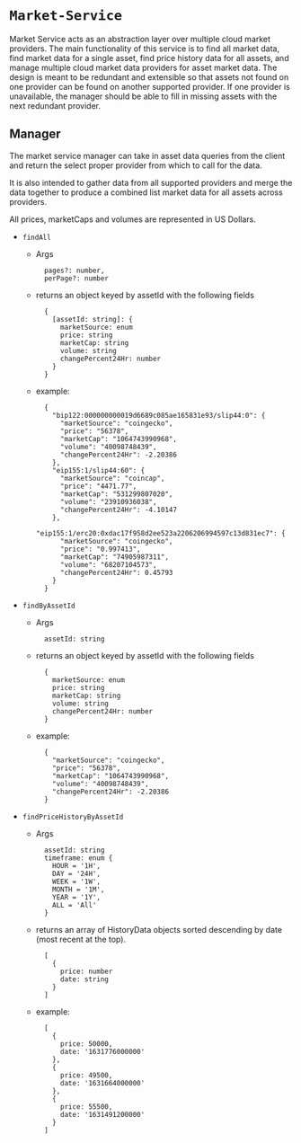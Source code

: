 # `Market-Service`

Market Service acts as an abstraction layer over multiple cloud market providers. The main functionality
of this service is to find all market data, find market data for a single asset, find price history data
for all assets, and manage multiple cloud market data providers for asset market data. The design is meant to
be redundant and extensible so that assets not found on one provider can be found on another supported provider.
If one provider is unavailable, the manager should be able to fill in missing assets with the next redundant provider.

## Manager

The market service manager can take in asset data queries from the client and return the select proper
provider from which to call for the data.

It is also intended to gather data from all supported providers and merge the data together to produce a
combined list market data for all assets across providers.

All prices, marketCaps and volumes are represented in US Dollars.

* `findAll`
  * Args
    ```
      pages?: number,
      perPage?: number
    ```
  * returns an object keyed by assetId with the following fields
    ```
      {
        [assetId: string]: {
          marketSource: enum
          price: string
          marketCap: string
          volume: string
          changePercent24Hr: number
        }
      }
    ```

  * example:
    ```
      {
        "bip122:000000000019d6689c085ae165831e93/slip44:0": {
          "marketSource": "coingecko",
          "price": "56378",
          "marketCap": "1064743990968",
          "volume": "40098748439",
          "changePercent24Hr": -2.20386
        },
        "eip155:1/slip44:60": {
          "marketSource": "coincap",
          "price": "4471.77",
          "marketCap": "531299807020",
          "volume": "23910936038",
          "changePercent24Hr": -4.10147
        },
        "eip155:1/erc20:0xdac17f958d2ee523a2206206994597c13d831ec7": {
          "marketSource": "coingecko",
          "price": "0.997413",
          "marketCap": "74905987311",
          "volume": "68207104573",
          "changePercent24Hr": 0.45793
        }
      }
    ```

* `findByAssetId`
  * Args
    ```
      assetId: string
    ```
  * returns an object keyed by assetId with the following fields
    ```
      {
        marketSource: enum
        price: string
        marketCap: string
        volume: string
        changePercent24Hr: number
      }
    ```

  * example:
    ```
      {
        "marketSource": "coingecko",
        "price": "56378",
        "marketCap": "1064743990968",
        "volume": "40098748439",
        "changePercent24Hr": -2.20386
      }
    ```

* `findPriceHistoryByAssetId`
  * Args
    ```
      assetId: string
      timeframe: enum {
        HOUR = '1H',
        DAY = '24H',
        WEEK = '1W',
        MONTH = '1M',
        YEAR = '1Y',
        ALL = 'All'
      }
    ```
  * returns an array of HistoryData objects sorted descending by date (most recent at the top).
    ```
      [
        {
          price: number
          date: string
        }
      ]
    ```

  * example:
    ```
      [
        {
          price: 50000,
          date: '1631776000000'
        },
        {
          price: 49500,
          date: '1631664000000'
        },
        {
          price: 55500,
          date: '1631491200000'
        }
      ]
    ```
